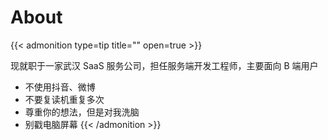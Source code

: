 # About



{{< admonition type=tip title="" open=true >}}

现就职于一家武汉 SaaS 服务公司，担任服务端开发工程师，主要面向 B 端用户

- 不使用抖音、微博
- 不要复读机重复多次
- 尊重你的想法，但是对我洗脑
- 别戳电脑屏幕
{{< /admonition >}}


